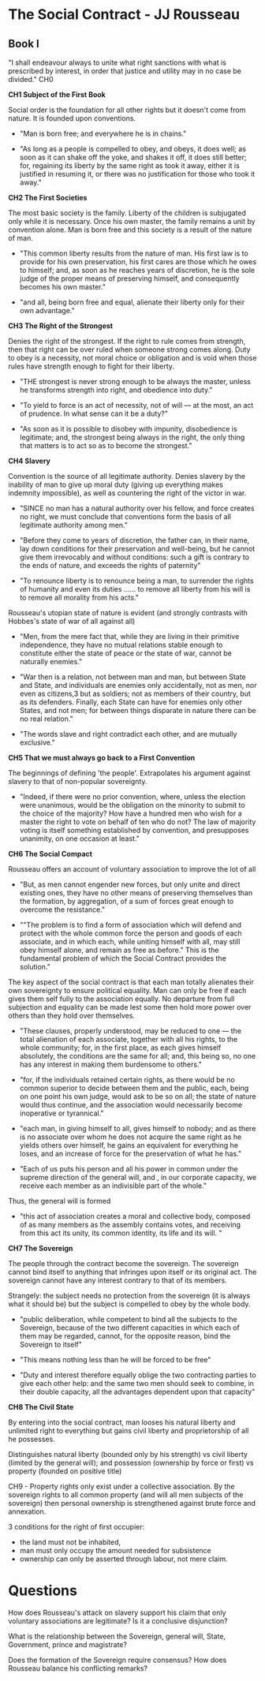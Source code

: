 The Social Contract - JJ Rousseau
=================================

Book I
------

"I shall endeavour always to unite what right sanctions with what is prescribed by interest, in order that justice and utility may in no case be divided." CH0

**CH1 Subject of the First Book** 

Social order is the foundation for all other rights but it doesn't come from nature. It is founded upon conventions.

- "Man is born free; and everywhere he is in chains."

- "As long as a people is compelled to obey, and obeys, it does well; as soon as it can shake off the yoke, and shakes it off, it does still better; for, regaining its liberty by the same right as took it away, either it is justified in resuming it, or there was no justification for those who took it away."

**CH2 The First Societies**

The most basic society is the family.  Liberty of the children is subjugated only while it is necessary.  Once his own master, the family remains a unit by convention alone.
Man is born free and this society is a result of the nature of man.

- "This common liberty results from the nature of man. His first law is to provide for his own preservation, his first cares are those which he owes to himself; and, as soon as he reaches years of discretion, he is the sole judge of the proper means of preserving himself, and consequently becomes his own master."

- "and all, being born free and equal, alienate their liberty only for their own advantage."

**CH3 The Right of the Strongest**

Denies the right of the strongest.  If the right to rule comes from strength, then that right can be over ruled when someone strong comes along.  Duty to obey is a necessity, not moral choice or obligation and is void when those rules have strength enough to fight for their liberty.

- "THE strongest is never strong enough to be always the master, unless he transforms strength into right, and obedience into duty."

- "To yield to force is an act of necessity, not of will — at the most, an act of prudence. In what sense can it be a duty?"

- "As soon as it is possible to disobey with impunity, disobedience is legitimate; and, the strongest being always in the right, the only thing that matters is to act so as to become the strongest."

**CH4 Slavery**

Convention is the source of all legitimate authority.  Denies slavery by the inability of man to give up moral duty (giving up everything makes indemnity impossible), as well as countering the right of the victor in war.

- "SINCE no man has a natural authority over his fellow, and force creates no right, we must conclude that conventions form the basis of all legitimate authority among men."

- "Before they come to years of discretion, the father can, in their name, lay down conditions for their preservation and well-being, but he cannot give them irrevocably and without conditions: such a gift is contrary to the ends of nature, and exceeds the rights of paternity"

- "To renounce liberty is to renounce being a man, to surrender the rights of humanity and even its duties …… to remove all liberty from his will is to remove all morality from his acts."

Rousseau's utopian state of nature is evident (and strongly contrasts with Hobbes's state of war of all against all)

- "Men, from the mere fact that, while they are living in their primitive independence, they have no mutual relations stable enough to constitute either the state of peace or the state of war, cannot be naturally enemies."

- "War then is a relation, not between man and man, but between State and State, and individuals are enemies only accidentally, not as men, nor even as citizens,3 but as soldiers; not as members of their country, but as its defenders. Finally, each State can have for enemies only other States, and not men; for between things disparate in nature there can be no real relation."

- "The words slave and right contradict each other, and are mutually exclusive."

**CH5 That we must always go back to a First Convention**

The beginnings of defining 'the people'.  Extrapolates his argument against slavery to that of non-popular sovereignty.

- "Indeed, if there were no prior convention, where, unless the election were unanimous, would be the obligation on the minority to submit to the choice of the majority? How have a hundred men who wish for a master the right to vote on behalf of ten who do not? The law of majority voting is itself something established by convention, and presupposes unanimity, on one occasion at least."

**CH6 The Social Compact**

Rousseau offers an account of voluntary association to improve the lot of all

- "But, as men cannot engender new forces, but only unite and direct existing ones, they have no other means of preserving themselves than the formation, by aggregation, of a sum of forces great enough to overcome the resistance."

- ""The problem is to find a form of association which will defend and protect with the whole common force the person and goods of each associate, and in which each, while uniting himself with all, may still obey himself alone, and remain as free as before." This is the fundamental problem of which the Social Contract provides the solution."

The key aspect of the social contract is that each man totally alienates their own sovereignty to ensure political equality.  Man can only be free if each gives them self fully to the association equally.  No departure from full subjection and equality can be made lest some then hold more power over others than they hold over themselves.

- "These clauses, properly understood, may be reduced to one — the total alienation of each associate, together with all his rights, to the whole community; for, in the first place, as each gives himself absolutely, the conditions are the same for all; and, this being so, no one has any interest in making them burdensome to others."

- "for, if the individuals retained certain rights, as there would be no common superior to decide between them and the public, each, being on one point his own judge, would ask to be so on all; the state of nature would thus continue, and the association would necessarily become inoperative or tyrannical."

- "each man, in giving himself to all, gives himself to nobody; and as there is no associate over whom he does not acquire the same right as he yields others over himself, he gains an equivalent for everything he loses, and an increase of force for the preservation of what he has."

- "Each of us puts his person and all his power in common under the supreme direction of the general will, and , in our corporate capacity, we receive each member as an indivisible part of the whole."

Thus, the general will is formed

- "this act of association creates a moral and collective body, composed of as many members as the assembly contains votes, and receiving from this act its unity, its common identity, its life and its will. "

**CH7 The Sovereign**

The people through the contract become the sovereign.  The sovereign cannot bind itself to anything that infringes upon itself or its original act. The sovereign cannot have any interest contrary to that of its members.

Strangely: the subject needs no protection from the sovereign (it is always what it should be) but the subject is compelled to obey by the whole body.

- "public deliberation, while competent to bind all the subjects to the Sovereign, because of the two different capacities in which each of them may be regarded, cannot, for the opposite reason, bind the Sovereign to itself"

- "This means nothing less than he will be forced to be free"

- "Duty and interest therefore equally oblige the two contracting parties to give each other help: and the same two men should seek to combine, in their double capacity, all the advantages dependent upon that capacity"

**CH8 The Civil State**

By entering into the social contract, man looses his natural liberty and unlimited right to everything but gains civil liberty and proprietorship of all he possesses.

Distinguishes natural liberty (bounded only by his strength) vs civil liberty (limited by the general will); and possession (ownership by force or first) vs property (founded on positive title)

CH9 - Property rights only exist under a collective association.  By the sovereign rights to all common property (and will all men subjects of the sovereign) then personal ownership is strengthened against brute force and annexation.

3 conditions for the right of first occupier:
- the land must not be inhabited,
- man must only occupy the amount needed for subsistence
- ownership can only be asserted through labour, not mere claim.

Questions
=========

How does Rousseau's attack on slavery support his claim that only voluntary associations are legitimate? Is it a conclusive disjunction?

What is the relationship between the Sovereign, general will, State, Government, prince and magistrate?

Does the formation of the Sovereign require consensus? How does Rousseau balance his conflicting remarks?